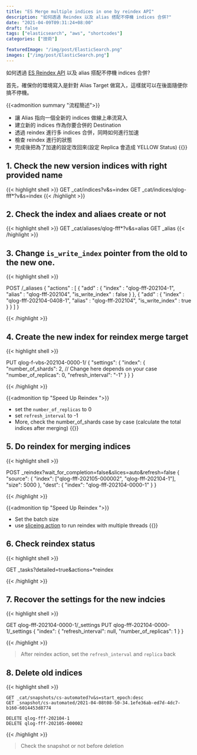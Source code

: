 ```yaml
---
title: "ES Merge multiple indices in one by reindex API"
description: "如何透過 Reindex 以及 alias 搭配不停機 indices 合併?"
date: "2021-04-09T09:31:24+08:00"
draft: false
tags: ["elasticsearch", "aws", "shortcodes"]
categories: ["技術"]

featuredImage: "/img/post/ElasticSearch.png"
images: ["/img/post/ElasticSearch.png"]
---
```


如何透過 <a href="https://www.elastic.co/guide/en/elasticsearch/reference/current/docs-reindex.html">ES Reindex API</a>
以及 alias 搭配不停機 indices 合併?

首先，確保你的環境寫入是針對 Alias Target 做寫入，這樣就可以在後面隨便你搞不停機。
<!--more-->

{{<admonition summary "流程簡述">}}
* 讓 Alias 指向一個全新的 indices 做線上串流寫入
* 建立新的 indices 作為你要合併的 Destination
* 透過 reindex 進行多 indices 合併，同時如何進行加速
* 檢查 reindex 進行的狀態
* 完成後把為了加速的設定改回來(設定 Replica 會造成 <span class="text-warning">YELLOW</span> Status)
{{</admonition>}}


## 1. Check the new version indices with right provided name
{{< highlight shell >}}
GET _cat/indices?v&s=index
GET _cat/indices/qlog-fff*?v&s=index
{{< /highlight  >}}

## 2. Check the index and aliaes create or not
{{< highlight shell >}}
GET _cat/aliases/qlog-fff*?v&s=alias
GET _alias
{{< /highlight  >}}

## 3. Change `is_write_index` pointer from the old to the new one.
{{< highlight shell >}}

POST /_aliases
{
    "actions" : [
        {
            "add" : {
                 "index" : "qlog-fff-202104-1",
                 "alias" : "qlog-fff-202104",
                 "is_write_index" : false
            }
        },
        {
            "add" : {
                 "index" : "qlog-fff-202104-0408-1",
                 "alias" : "qlog-fff-202104",
                 "is_write_index" : true
            }
        }
    ]
}

{{< /highlight  >}}


## 4. Create the new index for reindex merge target
{{< highlight shell >}}

PUT qlog-f-vbs-202104-0000-1/
{
  "settings": {
    "index": {
      "number_of_shards": 2,  // Change here depends on your case
      "number_of_replicas": 0,
      "refresh_interval": "-1"
    }
  }
}

{{< /highlight  >}}

{{<admonition tip "Speed Up Reindex ">}}
- set the `number_of_replicas` to 0
- set `refresh_interval` to -1
- More, check the number_of_shards case by case (calculate the total indices after merging)
{{</admonition>}}

## 5. Do reindex for merging indices
{{< highlight shell >}}

POST _reindex?wait_for_completion=false&slices=auto&refresh=false
{
  "source": {
    "index": ["qlog-fff-202105-000002", "qlog-fff-202104-1"],
    "size": 5000
  },
  "dest": {
    "index": "qlog-fff-202104-0000-1"
  }
}

{{< /highlight  >}}

{{<admonition tip "Speed Up Reindex ">}}
- Set the batch size
- use <a href="https://www.elastic.co/guide/en/elasticsearch/reference/current/docs-reindex.html#docs-reindex-automatic-slice">sliceing action</a> to run reindex with multiple threads
{{</admonition>}}


## 6. Check reindex status
{{< highlight shell >}}

GET _tasks?detailed=true&actions=*reindex

{{< /highlight  >}}


## 7. Recover the settings for the new indcies
{{< highlight shell >}}

GET qlog-fff-202104-0000-1/_settings
PUT qlog-fff-202104-0000-1/_settings
{
  "index": {
  "refresh_interval": null,
  "number_of_replicas": 1
  }
}

{{< /highlight  >}}

> After reindex action, set the `refresh_interval` and `replica` back


## 8. Delete old indices
{{< highlight shell >}}

    GET _cat/snapshots/cs-automated?v&s=start_epoch:desc
    GET _snapshot/cs-automated/2021-04-08t08-50-34.1efe36ab-ed7d-4dc7-b160-6014453d8774

    DELETE qlog-fff-202104-1
    DELETE qlog-fff-202105-000002

{{< /highlight  >}}

> Check the snapshot or not before deletion
